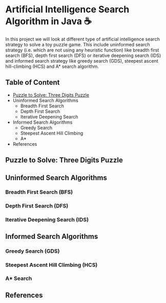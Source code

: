 # Artificial Intelligence Search Algorithm in Java ☕
In this project we will look at different type of artificial intelligence search strategy to solve a toy puzzle game. This include uninformed search strategy (i.e. which are not using any heuristic function) like breadth first search (BFS), depth first search (DFS) or iterative deepening search (IDS) and informed search strategy like greedy search (GDS), steepest ascent hill-climbing (HCS) and A* search algorithm. 

## Table of Content
- [Puzzle to Solve: Three Digits Puzzle](#puzzle-to-solve:-three-digits-puzzle)
- Uninformed Search Algorithms
  - Breadth First Search
  - Depth First Search
  - Iterative Deepening Search
- Informed Search Algorithms
  - Greedy Search
  - Steepest Ascent Hill Climbing
  - A*
- References

## Puzzle to Solve: Three Digits Puzzle

## Uninformed Search Algorithms

### Breadth First Search (BFS)

### Depth First Search (DFS)

### Iterative Deepening Search (IDS)

## Informed Search Algorithms

### Greedy Search (GDS)

### Steepest Ascent Hill Climbing (HCS)

### A* Search

## References
